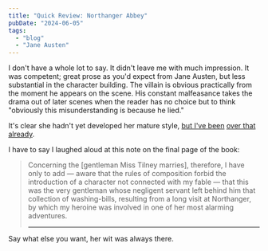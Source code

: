 ```yaml
---
title: "Quick Review: Northanger Abbey"
pubDate: "2024-06-05"
tags:
  - "blog"
  - "Jane Austen"
---
```


I don't have a whole lot to say. It didn't leave me with much impression. It was competent; great prose as you'd expect from Jane Austen, but less substantial in the character building. The villain is obvious practically from the moment he appears on the scene. His constant malfeasance takes the drama out of later scenes when the reader has no choice but to think "obviously this misunderstanding is because he lied."

It's clear she hadn't yet developed her mature style, [but I've been](/posts/2024/authorial-viewpoint-in-northanger-abbey/) 
[over that already](/posts/2024/speaking-of-style-and-northanger-abbey/).

I have to say I laughed aloud at this note on the final page of the book:

> Concerning the \[gentleman Miss Tilney marries\], therefore, I have only to add — aware that the rules of composition forbid the introduction of a character not connected with my fable — that this was the very gentleman whose negligent servant left behind him that collection of washing-bills, resulting from a long visit at Northanger, by which my heroine was involved in one of her most alarming adventures.
> 
> * * *

Say what else you want, her wit was always there.
